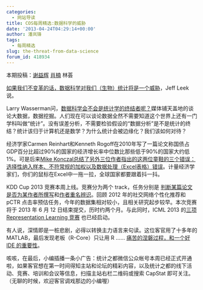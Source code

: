 ```yaml
---
categories:
  - 网站导读
title: COS每周精选:数据科学的威胁
date: '2013-04-24T04:29:14+00:00'
author: 潘岚锋
tags:
  - 每周精选
slug: the-threat-from-data-science
forum_id: 418934
---
```


本期投稿：[谢益辉](http://yihui.name/) [肖楠](http://www.road2stat.com/) 林荟

[如果我们不变革的话，数据科学对我们（生物）统计将是一个威胁](http://simplystatistics.org/2013/04/15/data-science-only-poses-a-threat-to-biostatistics-if-we-dont-adapt/)，<wbr />Jeff Leek说。

<!--more-->

Larry Wasserman问，[数据科学会不会是统计学的终结者呢？](http://normaldeviate.wordpress.com/2013/04/13/data-science-the-end-of-statistics/)媒体铺天盖地的谈论大数据，数据挖掘。人们现在可以谈论数据全然不需要知道这个世界上还有一门学科叫做“统计”。没有误差分析，不需要检验假设的“数据分析”是不是统计的终结？统计该归于计算机还是数学？为什么统计会被边缘化？我们该如何对待？

经济学家Carmen Reinhart和Kenneth Rogoff在2010年写了一篇论文称国债占GDP百分比超过90%的国家的经济增长率中位数比那些低于90%的国家大约低1%。可是后来[Mike Konczal总结了另外三位作者指出的这两位童鞋的三个错误：选择性纳入样本、不符常规的加权以及数据处理（Excel表格）错误](http://www.nextnewdeal.net/rortybomb/researchers-finally-replicated-reinhart-rogoff-and-there-are-serious-problems)。计量经济学家们，你们的鼠标在Excel中一拖一拉，全球国家都要跟着抖一抖。

KDD Cup 2013 竞赛本周上线。竞赛分为两个 track，任务分别是 [判断某篇论文是否为某作者所撰写](https://www.kaggle.com/c/kdd-cup-2013-author-paper-identification-challenge/)和[作者重名辨识](https://www.kaggle.com/c/kdd-cup-2013-author-disambiguation)。回顾 2012 年的社交网络个性化推荐和 pCTR 点击率预估任务，今年的数据集相对较小，且相关研究起步较早。本次竞赛将于 2013 年 6 月 12 日结束提交，历时约两个月。与此同时，ICML 2013 的[三项 Representation Learning 竞赛](http://deeplearning.net/icml2013-workshop-competition/) 也已经启动。

有人说，深情即是一桩悲剧，必得以转换主力语言来句读。这位客官用了十多年的 MATLAB，最后发现老板（R-Core）只让用 R …… [痛苦的涅磐过程，和一个好 IDE 的重要性](http://www.burns-stat.com/interview-with-a-forced-convert-from-matlab-to-r/)。

咳咳，在最后，小编插播一条小广告：统计之都微信公众帐号本周已经正式开通啦，如果客官想在第一时间得知主站和论坛的精彩内容，以及统计之都的线下活动、竞赛、培训和会议等信息，扫描主站右栏二维码或搜索 CapStat 即可关注。（无聊的时候，欢迎客官调戏那边的小编喔）

